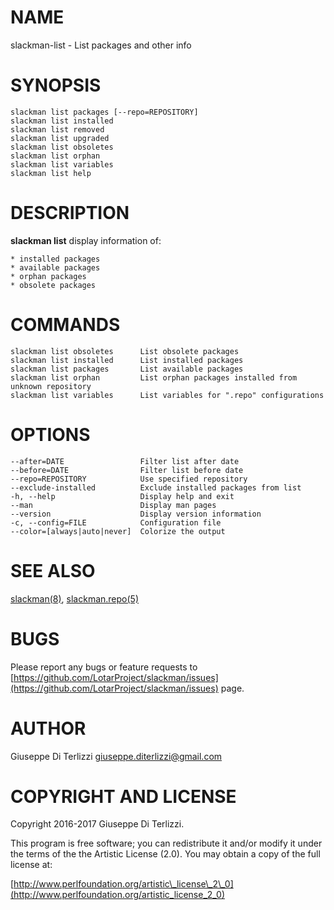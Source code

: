 # NAME

slackman-list - List packages and other info

# SYNOPSIS

    slackman list packages [--repo=REPOSITORY]
    slackman list installed
    slackman list removed
    slackman list upgraded
    slackman list obsoletes
    slackman list orphan
    slackman list variables
    slackman list help

# DESCRIPTION

**slackman list** display information of:

    * installed packages
    * available packages
    * orphan packages
    * obsolete packages

# COMMANDS

    slackman list obsoletes      List obsolete packages
    slackman list installed      List installed packages
    slackman list packages       List available packages
    slackman list orphan         List orphan packages installed from unknown repository
    slackman list variables      List variables for ".repo" configurations

# OPTIONS

    --after=DATE                 Filter list after date
    --before=DATE                Filter list before date
    --repo=REPOSITORY            Use specified repository
    --exclude-installed          Exclude installed packages from list
    -h, --help                   Display help and exit
    --man                        Display man pages
    --version                    Display version information
    -c, --config=FILE            Configuration file
    --color=[always|auto|never]  Colorize the output

# SEE ALSO

[slackman(8)](../8/slackman), [slackman.repo(5)](../5/slackman.repo)

# BUGS

Please report any bugs or feature requests to 
[https://github.com/LotarProject/slackman/issues](https://github.com/LotarProject/slackman/issues) page.

# AUTHOR

Giuseppe Di Terlizzi <giuseppe.diterlizzi@gmail.com>

# COPYRIGHT AND LICENSE

Copyright 2016-2017 Giuseppe Di Terlizzi.

This program is free software; you can redistribute it and/or modify it
under the terms of the the Artistic License (2.0). You may obtain a
copy of the full license at:

[http://www.perlfoundation.org/artistic\_license\_2\_0](http://www.perlfoundation.org/artistic_license_2_0)
